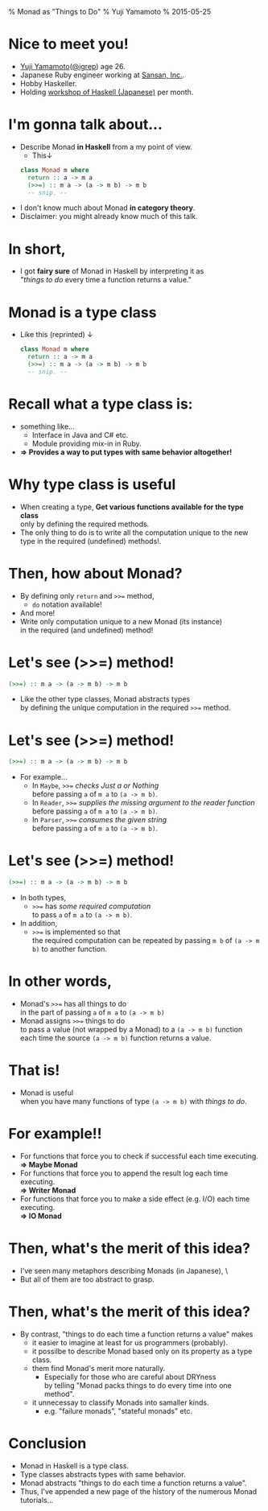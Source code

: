 % Monad as "Things to Do"
% Yuji Yamamoto
% 2015-05-25

# Nice to meet you!

- [Yuji Yamamoto](https://plus.google.com/u/0/+YujiYamamoto_igrep/about)([\@igrep](https://twitter.com/igrep)) age 26.
- Japanese Ruby engineer working at [Sansan, Inc.](http://www.corp-sansan.com/).
- Hobby Haskeller.
- Holding [workshop of Haskell (Japanese)](http://connpass.com/series/754/) per month.

# I'm gonna talk about...

- Describe Monad **in Haskell** from a my point of view.
    - This↓
    ```haskell
    class Monad m where
      return :: a -> m a
      (>>=) :: m a -> (a -> m b) -> m b
      -- snip. --
    ```
- I don't know much about Monad **in category theory**.
- Disclaimer: you might already know much of this talk.

# In short,

- I got **fairy sure** of Monad in Haskell by interpreting it as \
  "*things to do* every time a function returns a value."

# Monad is a type class

- Like this (reprinted) ↓

    ```haskell
    class Monad m where
      return :: a -> m a
      (>>=) :: m a -> (a -> m b) -> m b
      -- snip. --
    ```

# Recall what a type class is:

- something like...
    - Interface in Java and C# etc.
    - Module providing mix-in in Ruby.
- **=\> Provides a way to put types with same behavior altogether!**

# Why type class is useful

- When creating a type, **Get various functions available for the type class** \
  only by defining the required methods.
- The only thing to do is to write all the computation unique to the new type in the required (undefined) methods!.

# Then, how about Monad?

- By defining only `return` and `>>=` method,
    - `do` notation available!
- And more!
- Write only computation unique to a new Monad (its instance) \
  in the required (and undefined) method!

# Let's see (\>\>=) method!

```haskell
(>>=) :: m a -> (a -> m b) -> m b
```

- Like the other type classes, Monad abstracts types  \
  by defining the unique computation in the required `>>=` method.

# Let's see (\>\>=) method!

```haskell
(>>=) :: m a -> (a -> m b) -> m b
```

- For example...
    - In `Maybe`, `>>=` *checks Just a or Nothing* \
      before passing `a` of `m a` to `(a -> m b)`.
    - In `Reader`, `>>=` *supplies the missing argument to the reader function* \
      before passing `a` of `m a` to `(a -> m b)`.
    - In `Parser`, `>>=` *consumes the given string* \
      before passing `a` of `m a` to `(a -> m b)`.

# Let's see (\>\>=) method!

```haskell
(>>=) :: m a -> (a -> m b) -> m b
```

- In both types,
    - `>>=` has *some required computation* \
      to pass `a` of `m a` to `(a -> m b)`.
- In addition,
    - `>>=` is implemented so that \
      the required computation can be repeated by passing `m b` of `(a -> m b)` to another function.

# In other words,

- Monad's `>>=` has all things to do \
  in the part of passing `a` of `m a` to `(a -> m b)`
- Monad assigns `>>=` things to do \
  to pass a value (not wrapped by a Monad) to a `(a -> m b)` function \
  each time the source `(a -> m b)` function returns a value.

# That is!

- Monad is useful \
  when you have many functions of type `(a -> m b)`
  with *things to do*.

# For example!!

- For functions that force you to check if successful each time executing. \
  **=\> Maybe Monad**
- For functions that force you to append the result log each time executing. \
  **=\> Writer Monad**
- For functions that force you to make a side effect (e.g. I/O) each time executing. \
  **=\> IO Monad**

# Then, what's the merit of this idea?

- I've seen many metaphors describing Monads (in Japanese), \
- But all of them are too abstract to grasp.

# Then, what's the merit of this idea?

- By contrast, "things to do each time a function returns a value" makes
    - it easier to imagine at least for us programmers (probably).
    - it possilbe to describe Monad based only on its property as a type class.
    - them find Monad's merit more naturally.
        - Especially for those who are careful about DRYness \
          by telling "Monad packs things to do every time into one method".
    - it unnecessay to classify Monads into samaller kinds.
        - e.g. "failure monads", "stateful monads" etc.

# Conclusion

- Monad in Haskell is a type class.
- Type classes abstracts types with same behavior.
- Monad abstracts "things to do each time a function returns a value".
- Thus, I've appended a new page of the history of the numerous Monad tutorials...
